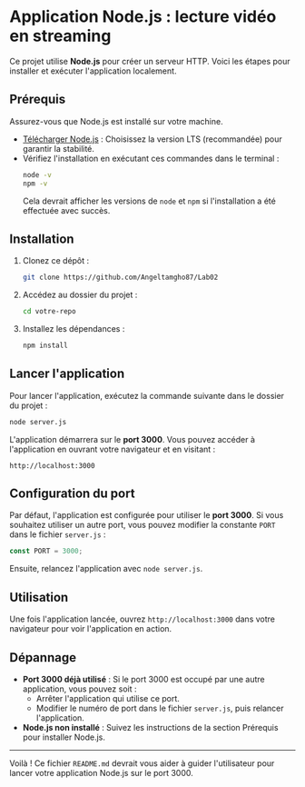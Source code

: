 # Application Node.js : lecture vidéo en streaming

Ce projet utilise **Node.js** pour créer un serveur HTTP. Voici les étapes pour installer et exécuter l'application localement.

## Prérequis

Assurez-vous que Node.js est installé sur votre machine.

- [Télécharger Node.js](https://nodejs.org/) : Choisissez la version LTS (recommandée) pour garantir la stabilité.
- Vérifiez l'installation en exécutant ces commandes dans le terminal :
  ```bash
  node -v
  npm -v
  ```
  Cela devrait afficher les versions de `node` et `npm` si l'installation a été effectuée avec succès.

## Installation

1. Clonez ce dépôt :

   ```bash
   git clone https://github.com/Angeltamgho87/Lab02
   ```

2. Accédez au dossier du projet :
   ```bash
   cd votre-repo
   ```
3. Installez les dépendances :
   ```bash
   npm install
   ```

## Lancer l'application

Pour lancer l'application, exécutez la commande suivante dans le dossier du projet :

```bash
node server.js
```

L'application démarrera sur le **port 3000**. Vous pouvez accéder à l'application en ouvrant votre navigateur et en visitant :

```
http://localhost:3000
```

## Configuration du port

Par défaut, l'application est configurée pour utiliser le **port 3000**. Si vous souhaitez utiliser un autre port, vous pouvez modifier la constante `PORT` dans le fichier `server.js` :

```javascript
const PORT = 3000;
```

Ensuite, relancez l'application avec `node server.js`.

## Utilisation

Une fois l'application lancée, ouvrez `http://localhost:3000` dans votre navigateur pour voir l'application en action.

## Dépannage

- **Port 3000 déjà utilisé** : Si le port 3000 est occupé par une autre application, vous pouvez soit :
  - Arrêter l'application qui utilise ce port.
  - Modifier le numéro de port dans le fichier `server.js`, puis relancer l'application.
- **Node.js non installé** : Suivez les instructions de la section Prérequis pour installer Node.js.

---

Voilà ! Ce fichier `README.md` devrait vous aider à guider l'utilisateur pour lancer votre application Node.js sur le port 3000.
